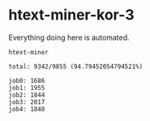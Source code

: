 # htext-miner-kor-3

Everything doing here is automated.

```
htext-miner

total: 9342/9855 (94.79452054794521%)

job0: 1686
job1: 1955
job2: 1844
job3: 2017
job4: 1840
```